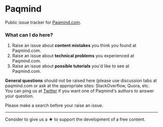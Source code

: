 # Paqmind

Public issue tracker for [Paqmind.com](https://paqmind.com).

### What can I do here?

1. Raise an issue about **content mistakes** you think you found at Paqmind.com.
2. Raise an issue about **technical problems** you experienced at Paqmind.com.
3. Raise an issue about **possible tutorials** you'd like to see at Paqmind.com.

**General questions** should not be raised here (please use discussion tabs at paqmind.com or ask at the appropriate sites: StackOverflow, Quora, etc. You can ping us at [Twitter](https://twitter.com/ivankleshnin) if you want one of Paqmind's authors to answer your question.

Please make a search before your raise an issue. 

---

Consider to give us a &starf; to support the development of a free content.
